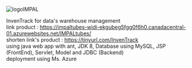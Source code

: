 ![logoIMPAL](https://github.com/user-attachments/assets/c91997a0-f3ba-41c7-a274-5ac989377696)


InvenTrack for data's warehouse management
<br>
link product : https://impaltubes-widi-ekgubeg5fgg0f6h0.canadacentral-01.azurewebsites.net/IMPALtubes/ 
<br>
shorten link's product : https://tinyurl.com/InvenTrack
<br>
using java web app with ant, JDK 8, Database using MySQL, JSP (FrontEnd), Servlet, Model and JDBC (Backend)
<br>
deployment using Ms. Azure

